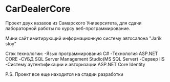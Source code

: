 # CarDealerCore

Проект двух казахов из Самарского Университета, для сдачи лабораторной работы по курсу веб-программирование.

Мини сайт имитирующий информационную систему автосалона "Jarik stoy"

Стэк технологии: 
-Язык программирования C#
-Технология ASP.NET CORE
-СУБД SQL Server Management Studio(MS SQL Server)
-Сервер IIS
-Cистему аутентификации и авторизации ASP.NET Core Identity

P.S. Проект все еще находится на стадии разработки
